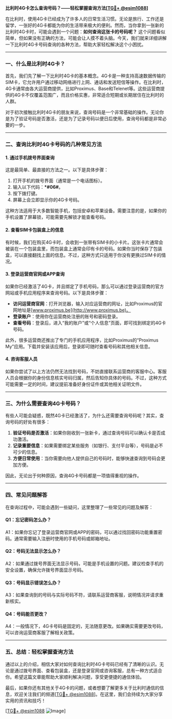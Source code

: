 **比利时4G卡怎么查询号码？——轻松掌握查询方法[[TG💪+ @esim1088](https://t.me/s/esim1088)]**

在比利时，使用4G卡已经成为了许多人的日常生活习惯。无论是旅行、工作还是留学，一张好的4G卡都能为你的生活带来极大的便利。然而，当你拿到一张新的比利时4G卡时，可能会遇到一个问题：**如何查询这张卡的号码呢？** 这个问题看似简单，但如果没有正确的方法，可能会让人摸不着头脑。今天，我们就来详细讲解一下比利时4G卡号码查询的各种方法，帮助大家轻松解决这个小困扰。

---

### **一、什么是比利时4G卡？**

首先，我们先了解一下比利时4G卡的基本概念。4G卡是一种支持高速数据传输的SIM卡，它允许用户通过移动网络进行上网、通话和发送短信等操作。在比利时，4G卡通常由各大运营商提供，比如Proximus、Base和Telenet等。这些运营商提供的4G卡不仅覆盖范围广，而且价格实惠，非常适合短期或长期居住在比利时的人群。

对于初次接触比利时4G卡的朋友来说，查询号码是一个非常基础的操作。无论你是为了验证号码是否激活，还是为了记录号码以便日后使用，查询号码都是非常必要的一步。

---

### **二、查询比利时4G卡号码的几种常见方法**

#### **1. 通过手机拨号界面查询**

这是最简单、最直接的方法之一。以下是具体步骤：

1. 打开手机的拨号界面（通常是一个电话图标）。
2. 输入以下代码：**\*#06#**。
3. 按下拨打键。
4. 屏幕上会立即显示你的4G卡号码。

这种方法适用于大多数智能手机，包括安卓和苹果设备。需要注意的是，如果你的手机设置了屏幕锁，可能需要先解锁才能查看号码。

#### **2. 查看SIM卡包装盒上的信息**

有时候，我们在购买4G卡时，会收到一张带有SIM卡的小卡片。这张卡片通常会被装在一个包装盒里，而包装盒上通常会印有卡的号码。如果你当时保存了包装盒，可以直接翻找上面的信息。不过，这种方式只适用于你没有更换过SIM卡的情况。

#### **3. 登录运营商官网或APP查询**

如果你已经激活了4G卡，并且绑定了手机号码，那么可以通过登录运营商的官方网站或手机应用程序来查询号码。以下是具体步骤：

- **访问运营商官网**：打开浏览器，输入对应运营商的网址，比如Proximus的官网地址是[www.proximus.be](http://www.proximus.be)。
- **登录账户**：使用你在运营商处注册的账号和密码登录。
- **查看号码**：登录后，进入“我的账户”或“个人信息”页面，即可找到绑定的4G卡号码。

此外，很多运营商还推出了专门的手机应用程序，比如Proximus的“Proximus My”应用。下载并安装该应用后，登录即可随时查看号码和其他相关信息。

#### **4. 咨询客服人员**

如果你尝试了以上方法仍然无法找到号码，不妨直接联系运营商的客服中心。客服人员会根据你的身份信息核实号码归属，然后告知你具体的号码。不过，这种方式可能需要一定的时间，建议提前准备好身份证件或其他相关证明文件。

---

### **三、为什么需要查询4G卡号码？**

有些人可能会疑惑，既然4G卡已经激活了，为什么还需要查询号码呢？其实，查询号码的好处有很多：

1. **验证号码是否激活**：如果你刚收到一张新卡，通过查询号码可以确认卡是否成功激活。
2. **记录重要信息**：如果需要绑定某些服务（如银行、支付平台等），号码是必不可少的信息。
3. **方便日常使用**：当你需要向他人提供自己的号码时，能够快速查询到号码会更加方便。

因此，无论出于何种原因，查询4G卡号码都是一项值得重视的操作。

---

### **四、常见问题解答**

在查询过程中，可能会遇到一些疑问，这里整理了一些常见的问题及解答：

#### **Q1：忘记密码怎么办？**
A1：如果你忘记了登录运营商官网或APP的密码，可以通过找回密码功能重置密码。通常需要输入注册时使用的手机号码或邮箱地址。

#### **Q2：号码无法显示怎么办？**
A2：如果通过拨号界面无法显示号码，可能是手机设置的问题。建议检查手机的安全设置，确保允许拨号界面显示号码。

#### **Q3：号码显示错误怎么办？**
A3：如果查询到的号码与实际号码不符，请联系运营商客服，说明情况并请求重新核实。

#### **Q4：号码能否更改？**
A4：一般情况下，4G卡号码是固定的，无法随意更改。如果确实需要更改号码，可以咨询运营商客服了解相关政策。

---

### **五、总结：轻松掌握查询方法**

通过以上的介绍，相信大家对如何查询比利时4G卡号码已经有了清晰的认识。无论是通过拨号界面、查看包装盒，还是登录官网或咨询客服，总有一种方式适合你。希望这篇文章能帮助大家顺利解决问题，享受更便捷的通信体验。

最后，如果你还有其他关于4G卡的问题，或者想要了解更多关于比利时通信的信息，欢迎关注我们的频道[[TG💪+ @esim1088](https://t.me/s/esim1088)]。在这里，我们会持续为大家分享实用的资讯和技巧！

[[TG💪+ @esim1088](https://t.me/s/esim1088) ![Image](https://i.postimg.cc/4NQfJmqS/Snipaste-2025-05-13-00-14-12.png)]